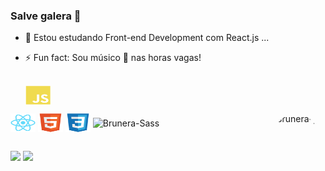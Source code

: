 ### Salve galera 👋 

- 🌱 Estou estudando Front-end Development com React.js ...
- ⚡ Fun fact: Sou músico 🎵 nas horas vagas!
  
  <div style="display: inline_block"><br>
  <img align="center" alt="Brunera-Js" height="30" width="40" src="https://raw.githubusercontent.com/devicons/devicon/master/icons/javascript/javascript-plain.svg">
<!--   <img align="center" alt="Brunera-TS" height="30" width="40" src="https://cdn.jsdelivr.net/gh/devicons/devicon/icons/typescript/typescript-original.svg"> -->
  <img align="center" alt="Brunera-React" height="30" width="40" src="https://raw.githubusercontent.com/devicons/devicon/master/icons/react/react-original.svg">
  <img align="center" alt="Brunera-HTML" height="30" width="40" src="https://raw.githubusercontent.com/devicons/devicon/master/icons/html5/html5-original.svg">
  <img align="center" alt="Brunera-CSS" height="30" width="40" src="https://raw.githubusercontent.com/devicons/devicon/master/icons/css3/css3-original.svg">
  <img align="center" alt="Brunera-Sass" height="30" width="40" src="https://cdn.jsdelivr.net/gh/devicons/devicon/icons/sass/sass-original.svg">
  <img align="right" alt="Brunera-pic" height="150" style="border-radius:50%;" src="https://avatars.githubusercontent.com/brunocabralg35">
</div>
  
  ##
  
  <div> 
  <a href="https://www.linkedin.com/in/bruunocabral" target="_blank"><img src="https://img.shields.io/badge/-LinkedIn-%230077B5?style=for-the-badge&logo=linkedin&logoColor=white" target="_blank"></a> 
  <a href = "mailto:brunocabral035@gmail.com"><img src="https://img.shields.io/badge/-Gmail-%23333?style=for-the-badge&logo=gmail&logoColor=white" target="_blank"></a>
</div>
